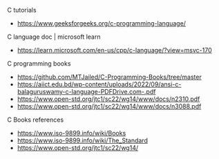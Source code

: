 C tutorials
- https://www.geeksforgeeks.org/c-programming-language/

C language doc | microsoft learn
- https://learn.microsoft.com/en-us/cpp/c-language/?view=msvc-170

C programming books
- https://github.com/MTJailed/C-Programming-Books/tree/master
- https://aiict.edu.bd/wp-content/uploads/2022/09/ansi-c-balaguruswamy-c-language-PDFDrive.com-.pdf
- https://www.open-std.org/jtc1/sc22/wg14/www/docs/n2310.pdf
- https://www.open-std.org/jtc1/sc22/wg14/www/docs/n3088.pdf

C Books references
- https://www.iso-9899.info/wiki/Books
- https://www.iso-9899.info/wiki/The_Standard
- https://www.open-std.org/jtc1/sc22/wg14/
